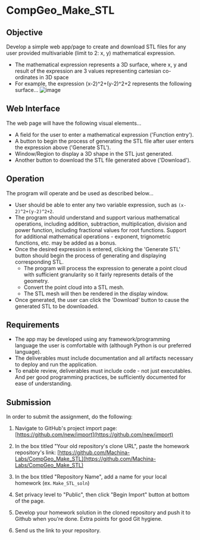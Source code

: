# CompGeo_Make_STL
## Objective
Develop a simple web app/page to create and download STL files for any user provided multivariable (limit to 2: x, y) mathematical expression.
- The mathematical expression represents a 3D surface, where x, y and result of the expression are 3 values representing cartesian co-ordinates in 3D space
- For example, the expression (x-2)^2+(y-2)^2+2 represents the following surface...
![image](https://user-images.githubusercontent.com/91622575/172967186-0d411590-662e-4344-8a23-33286d679915.png)
## Web Interface
The web page will have the following visual elements...
- A field for the user to enter a mathematical expression ('Function entry').
- A button to begin the process of generating the STL file after user enters the expression above ('Generate STL').
- Window/Region to display a 3D shape in the STL just generated.
- Another button to download the STL file generated above ('Download').
## Operation
The program will operate and be used as described below...
- User should be able to enter any two variable expression, such as `(x-2)^2+(y-2)^2+2`.
- The program should understand and support various mathematical operations, including addition, subtraction, multiplication, division and power function, including fractional values for root functions. Support for additional mathematical operations - exponent, trignometric functions, etc. may be added as a bonus.
- Once the desired expression is entered, clicking the 'Generate STL' button should begin the process of generating and displaying corresponding STL.
  * The program will process the expression to generate a point cloud with sufficient granularity so it fairly represents details of the geometry.
  * Convert the point cloud into a STL mesh.
  * The STL mesh will then be rendered in the display window.
- Once generated, the user can click the 'Download' button to cause the generated STL to be downloaded.
## Requirements
- The app may be developed using any framework/programming language the user is comfortable with (although Python is our preferred language).
- The deliverables must include documentation and all artifacts necessary to deploy and run the application.
- To enable review, deliverables must include code - not just executables. And per good programming practices, be sufficiently documented for ease of understanding.
## Submission
In order to submit the assignment, do the following:

1. Navigate to GitHub's project import page: [https://github.com/new/import](https://github.com/new/import)

2. In the box titled "Your old repository's clone URL", paste the homework repository's link: [https://github.com/Machina-Labs/CompGeo_Make_STL](https://github.com/Machina-Labs/CompGeo_Make_STL)

3. In the box titled "Repository Name", add a name for your local homework (ex. `Make_STL_soln`)

4. Set privacy level to "Public", then click "Begin Import" button at bottom of the page.

5. Develop your homework solution in the cloned repository and push it to Github when you're done. Extra points for good Git hygiene.

6. Send us the link to your repository.
